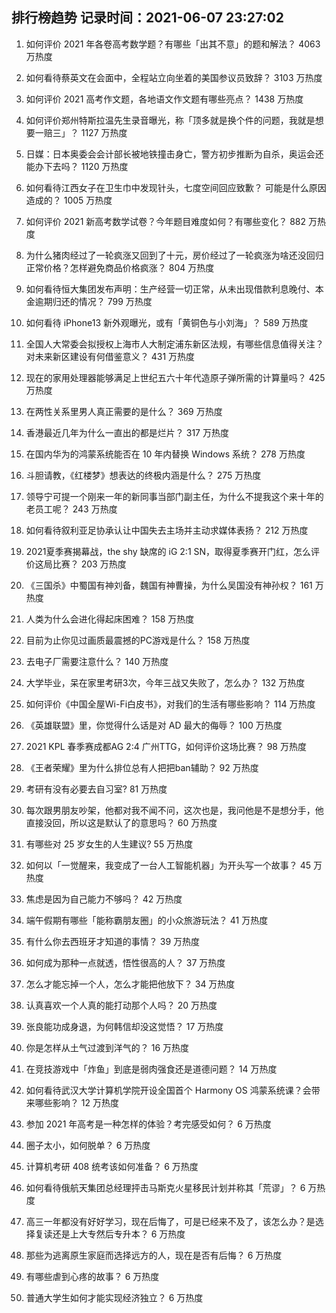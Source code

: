 
## 排行榜趋势 记录时间：2021-06-07 23:27:02
  
  1. 如何评价 2021 年各卷高考数学题？有哪些「出其不意」的题和解法？ 4063 万热度
    
  2. 如何看待蔡英文在会面中，全程站立向坐着的美国参议员致辞？ 3103 万热度
    
  3. 如何评价 2021 高考作文题，各地语文作文题有哪些亮点？ 1438 万热度
    
  4. 如何评价郑州特斯拉温先生录音曝光，称「顶多就是换个件的问题，我就是想要一赔三」？ 1127 万热度
    
  5. 日媒：日本奥委会会计部长被地铁撞击身亡，警方初步推断为自杀，奥运会还能办下去吗？ 1120 万热度
    
  6. 如何看待江西女子在卫生巾中发现针头，七度空间回应致歉？ 可能是什么原因造成的？ 1005 万热度
    
  7. 如何评价 2021 新高考数学试卷？今年题目难度如何？有哪些变化？ 882 万热度
    
  8. 为什么猪肉经过了一轮疯涨又回到了十元，房价经过了一轮疯涨为啥还没回归正常价格？怎样避免商品价格疯涨？ 804 万热度
    
  9. 如何看待恒大集团发布声明：生产经营一切正常，从未出现借款利息晚付、本金逾期归还的情况？ 799 万热度
    
  10. 如何看待 iPhone13 新外观曝光，或有「黄铜色与小刘海」？ 589 万热度
    
  11. 全国人大常委会拟授权上海市人大制定浦东新区法规，有哪些信息值得关注？对未来新区建设有何借鉴意义？ 431 万热度
    
  12. 现在的家用处理器能够满足上世纪五六十年代造原子弹所需的计算量吗？ 425 万热度
    
  13. 在两性关系里男人真正需要的是什么？ 369 万热度
    
  14. 香港最近几年为什么一直出的都是烂片？ 317 万热度
    
  15. 在国内华为的鸿蒙系统能否在 10 年内替换 Windows 系统？ 278 万热度
    
  16. 斗胆请教，《红楼梦》想表达的终极内涵是什么？ 275 万热度
    
  17. 领导宁可提一个刚来一年的新同事当部门副主任，为什么不提我这个来十年的老员工呢？ 243 万热度
    
  18. 如何看待叙利亚足协承认让中国失去主场并主动求媒体表扬？ 212 万热度
    
  19. 2021夏季赛揭幕战，the shy 缺席的 iG 2:1 SN，取得夏季赛开门红，怎么评价这局比赛？ 203 万热度
    
  20. 《三国杀》中蜀国有神刘备，魏国有神曹操，为什么吴国没有神孙权？ 161 万热度
    
  21. 人类为什么会进化得起床困难？ 158 万热度
    
  22. 目前为止你见过画质最震撼的PC游戏是什么？ 158 万热度
    
  23. 去电子厂需要注意什么？ 140 万热度
    
  24. 大学毕业，呆在家里考研3次，今年三战又失败了，怎么办？ 132 万热度
    
  25. 如何评价《中国全屋Wi-Fi白皮书》，对我们的生活有哪些影响？ 114 万热度
    
  26. 《英雄联盟》里，你觉得什么话是对 AD 最大的侮辱？ 100 万热度
    
  27. 2021 KPL 春季赛成都AG 2:4 广州TTG，如何评价这场比赛？ 98 万热度
    
  28. 《王者荣耀》里为什么排位总有人把把ban辅助？ 92 万热度
    
  29. 考研有没有必要去自习室? 81 万热度
    
  30. 每次跟男朋友吵架，他都对我不闻不问，这次也是，我问他是不是想分手，他直接没回，所以这是默认了的意思吗？ 60 万热度
    
  31. 有哪些对 25 岁女生的人生建议? 55 万热度
    
  32. 如何以「一觉醒来，我变成了一台人工智能机器」为开头写一个故事？ 45 万热度
    
  33. 焦虑是因为自己能力不够吗？ 42 万热度
    
  34. 端午假期有哪些「能称霸朋友圈」的小众旅游玩法？ 41 万热度
    
  35. 有什么你去西班牙才知道的事情？ 39 万热度
    
  36. 如何成为那种一点就透，悟性很高的人？ 37 万热度
    
  37. 怎么才能忘掉一个人，怎么才能把他放下？ 34 万热度
    
  38. 认真喜欢一个人真的能打动那个人吗？ 20 万热度
    
  39. 张良能功成身退，为何韩信却没这觉悟？ 17 万热度
    
  40. 你是怎样从土气过渡到洋气的？ 16 万热度
    
  41. 在竞技游戏中「炸鱼」到底是弱肉强食还是道德问题？ 14 万热度
    
  42. 如何看待武汉大学计算机学院开设全国首个 Harmony OS 鸿蒙系统课？会带来哪些影响？ 12 万热度
    
  43. 参加 2021 年高考是一种怎样的体验？考完感受如何？ 6 万热度
    
  44. 圈子太小，如何脱单？ 6 万热度
    
  45. 计算机考研 408 统考该如何准备？ 6 万热度
    
  46. 如何看待俄航天集团总经理抨击马斯克火星移民计划并称其「荒谬」？ 6 万热度
    
  47. 高三一年都没有好好学习，现在后悔了，可是已经来不及了，该怎么办？是选择复读还是上大专然后专升本？ 6 万热度
    
  48. 那些为逃离原生家庭而选择远方的人，现在是否有后悔？ 6 万热度
    
  49. 有哪些虐到心疼的故事？ 6 万热度
    
  50. 普通大学生如何才能实现经济独立？ 6 万热度
    